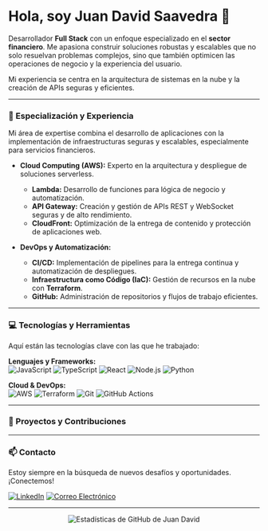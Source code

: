 # Hola, soy Juan David Saavedra 👋

Desarrollador **Full Stack** con un enfoque especializado en el **sector financiero**. Me apasiona construir soluciones robustas y escalables que no solo resuelvan problemas complejos, sino que también optimicen las operaciones de negocio y la experiencia del usuario.

Mi experiencia se centra en la arquitectura de sistemas en la nube y la creación de APIs seguras y eficientes.

---

### 💼 Especialización y Experiencia

Mi área de expertise combina el desarrollo de aplicaciones con la implementación de infraestructuras seguras y escalables, especialmente para servicios financieros.

* **Cloud Computing (AWS):** Experto en la arquitectura y despliegue de soluciones serverless.
    * **Lambda:** Desarrollo de funciones para lógica de negocio y automatización.
    * **API Gateway:** Creación y gestión de APIs REST y WebSocket seguras y de alto rendimiento.
    * **CloudFront:** Optimización de la entrega de contenido y protección de aplicaciones web.

* **DevOps y Automatización:**
    * **CI/CD:** Implementación de pipelines para la entrega continua y automatización de despliegues.
    * **Infraestructura como Código (IaC):** Gestión de recursos en la nube con **Terraform**.
    * **GitHub:** Administración de repositorios y flujos de trabajo eficientes.

---

### 💻 Tecnologías y Herramientas

Aquí están las tecnologías clave con las que he trabajado:

**Lenguajes y Frameworks:**
<br/>
![JavaScript](https://img.shields.io/badge/-JavaScript-F7DF1E?style=for-the-badge&logo=javascript&logoColor=black)
![TypeScript](https://img.shields.io/badge/-TypeScript-3178C6?style=for-the-badge&logo=typescript&logoColor=white)
![React](https://img.shields.io/badge/-React-61DAFB?style=for-the-badge&logo=react&logoColor=black)
![Node.js](https://img.shields.io/badge/-Node.js-339933?style=for-the-badge&logo=node.js&logoColor=white)
![Python](https://img.shields.io/badge/-Python-3776AB?style=for-the-badge&logo=python&logoColor=white)

**Cloud & DevOps:**
<br/>
![AWS](https://img.shields.io/badge/-AWS-FF9900?style=for-the-badge&logo=amazon-aws&logoColor=black)
![Terraform](https://img.shields.io/badge/-Terraform-7B42BC?style=for-the-badge&logo=terraform&logoColor=white)
![Git](https://img.shields.io/badge/-Git-F05032?style=for-the-badge&logo=git&logoColor=white)
![GitHub Actions](https://img.shields.io/badge/-GitHub_Actions-2088FF?style=for-the-badge&logo=github-actions&logoColor=white)

---

### 🚀 Proyectos y Contribuciones

---

### 📫 Contacto

Estoy siempre en la búsqueda de nuevos desafíos y oportunidades. ¡Conectemos!

[![LinkedIn](https://img.shields.io/badge/LinkedIn-0077B5?style=for-the-badge&logo=linkedin&logoColor=white)](https://www.linkedin.com/in/juansaavedra2406/)
[![Correo Electrónico](https://img.shields.io/badge/Email-D14836?style=for-the-badge&logo=gmail&logoColor=white)](mailto:tu_correo@ejemplo.com)

---

<div align="center">
  <img src="https://github-readme-stats.vercel.app/api?username=juancho2406&show_icons=true&theme=onedark&hide_title=true&icon_color=ff9900&border_color=3776ab" alt="Estadísticas de GitHub de Juan David"/>
</div>
